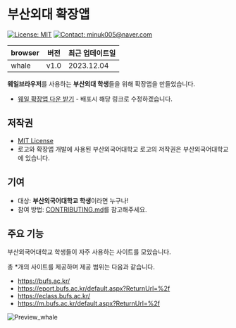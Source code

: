 # 부산외대 확장앱

[![License: MIT](https://img.shields.io/badge/License-MIT-yellow.svg)](https://opensource.org/licenses/MIT)
[![Contact: minuk005@naver.com](https://img.shields.io/badge/Contact-minuk005@naver.com-important)](mailto:minuk005@naver.com)

| browser | 버전 | 최근 업데이트일    |
| ------- | ---- | ------------------ |
| whale   | v1.0 | 2023.12.04 |

**웨일브라우저**를 사용하는 **부산외대 학생**들을 위해 확장앱을 만들었습니다.

- [웨일 확장앱 다운 받기]() - 배포시 해당 링크로 수정하겠습니다.

## 저작권

- [MIT License](LICENSE)
- 로고와 확장앱 개발에 사용된 부산외국어대학교 로고의 저작권은 부산외국어대학교에 있습니다.


## 기여

- 대상: **부산외국어대학교 학생**이라면 누구나!
- 참여 방법: [CONTRIBUTING.md](CONTRIBUTING.md)를 참고해주세요.

## 주요 기능

부산외국어대학교 학생들이 자주 사용하는 사이트를 모았습니다.

총 *개의 사이트를 제공하며 제공 범위는 다음과 같습니다.
- https://bufs.ac.kr/
- https://eport.bufs.ac.kr/default.aspx?ReturnUrl=%2f
- https://eclass.bufs.ac.kr/
- https://m.bufs.ac.kr/default.aspx?ReturnUrl=%2f



![Preview_whale](<img width="1881" alt="스크린샷 2023-12-04 120753" src="https://github.com/SAMEZ-0129/BUFS-Direct/assets/81644075/44052e19-9941-4f57-a457-1754d7d9c417">)
